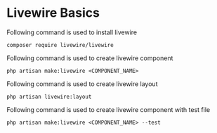 # Livewire Basics

Following command is used to install livewire

`composer require livewire/livewire`

Following command is used to create livewire component

`php artisan make:livewire <COMPONENT_NAME>`

Following command is used to create livewire layout

`php artisan livewire:layout`

Following command is used to create livewire component with test file

`php artisan make:livewire <COMPONENT_NAME> --test`
